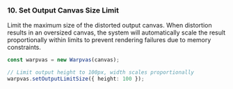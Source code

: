 ### 10. Set Output Canvas Size Limit

Limit the maximum size of the distorted output canvas. When
distortion results in an oversized canvas, the system will
automatically scale the result proportionally within limits to
prevent rendering failures due to memory constraints.

```typescript
const warpvas = new Warpvas(canvas);

// Limit output height to 100px, width scales proportionally
warpvas.setOutputLimitSize({ height: 100 });
```